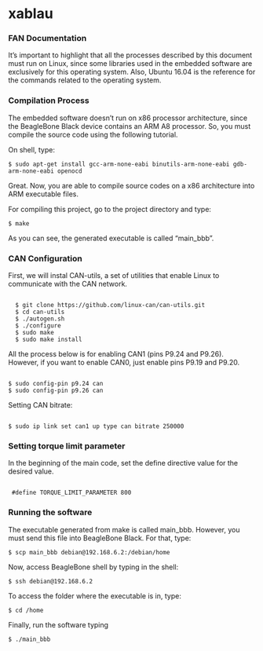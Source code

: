 # xablau

### FAN Documentation

It’s important to highlight that all the processes described by this document must run on Linux, since some libraries used in the embedded software are exclusively for this operating system. Also, Ubuntu 16.04 is the reference for the commands related to the operating system.

### Compilation Process 

The embedded software doesn’t run on x86 processor architecture, since the BeagleBone Black device contains an ARM A8 processor. So, you must compile the source code using the following tutorial.

On shell, type: 

<pre><code>$ sudo apt-get install gcc-arm-none-eabi binutils-arm-none-eabi gdb-arm-none-eabi openocd</code></pre>

Great. Now, you are able to compile source codes on a x86 architecture into ARM executable files. 

For compiling this project, go to the project directory and type:

 <pre><code>$ make</code></pre>


As you can see, the generated executable is called “main_bbb”. 

### CAN Configuration

First, we will instal CAN-utils, a set of utilities that enable Linux to communicate with the CAN network. 

<pre><code>
  $ git clone https://github.com/linux-can/can-utils.git
  $ cd can-utils
  $ ./autogen.sh
  $ ./configure
  $ sudo make
  $ sudo make install 
</code></pre>

All the process below is for enabling CAN1 (pins P9.24 and P9.26). However, if you want to enable CAN0, just enable pins P9.19 and P9.20.

<pre><code>
$ sudo config-pin p9.24 can
$ sudo config-pin p9.26 can
</code></pre>

Setting CAN bitrate: 

<pre><code>
$ sudo ip link set can1 up type can bitrate 250000
</code></pre>
  
### Setting torque limit parameter


In the beginning of the main code, set the define directive value for the desired value. 


<pre><code>
 #define TORQUE_LIMIT_PARAMETER 800
</code></pre>
  
  
### Running the software

The executable generated from make is called main_bbb. However, you must send this file into BeagleBone Black. For that, type: 

<pre><code>$ scp main_bbb debian@192.168.6.2:/debian/home</code></pre>

Now, access BeagleBone shell by typing in the shell: 

<pre><code>$ ssh debian@192.168.6.2</code></pre>

To access the folder where the executable is in, type: 

<pre><code>$ cd /home</code></pre>

Finally, run the software typing

<pre><code>$ ./main_bbb</code></pre>

